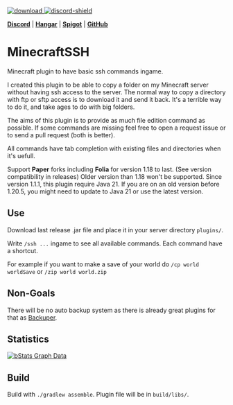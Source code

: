 [download]: https://img.shields.io/github/downloads/HydrolienF/MinecraftSSH/total
[downloadLink]: https://hangar.papermc.io/Hydrolien/MinecraftSSH
[discord-shield]: https://img.shields.io/discord/728592434577014825?label=discord
[discord-invite]: https://discord.gg/RPNbtRSFqG

[ ![download][] ][downloadLink]
[ ![discord-shield][] ][discord-invite]

[**Discord**](https://discord.gg/RPNbtRSFqG) | [**Hangar**](https://hangar.papermc.io/Hydrolien/MinecraftSSH) | [**Spigot**](https://www.spigotmc.org/resources/minecraftssh.116201/) | [**GitHub**](https://github.com/HydrolienF/MinecraftSSH)

# MinecraftSSH
Minecraft plugin to have basic ssh commands ingame.

I created this plugin to be able to copy a folder on my Minecraft server without having ssh access to the server. The normal way to copy a directory with ftp or sftp access is to download it and send it back. It's a terrible way to do it, and take ages to do with big folders.

The aims of this plugin is to provide as much file edition command as possible. If some commands are missing feel free to open a request issue or to send a pull request (both is better).

All commands have tab completion with existing files and directories when it's uefull.

Support **Paper** forks including **Folia** for version 1.18 to last. (See version compatibility in releases)
Older version than 1.18 won't be supported.
Since version 1.1.1, this plugin require Java 21. If you are on an old version before 1.20.5, you might need to update to Java 21 or use the latest version.

## Use

Download last release .jar file and place it in your server directory `plugins/`.

Write `/ssh ...` ingame to see all available commands. Each command have a shortcut.

For example if you want to make a save of your world do `/cp world worldSave` or `/zip world world.zip`

## Non-Goals

There will be no auto backup system as there is already great plugins for that as [Backuper](https://github.com/DVDishka/Backuper).

## Statistics
[![bStats Graph Data](https://bstats.org/signatures/bukkit/MinecraftSSH.svg)](https://bstats.org/plugin/bukkit/MinecraftSSH/21583)

## Build

Build with `./gradlew assemble`. Plugin file will be in `build/libs/`.
